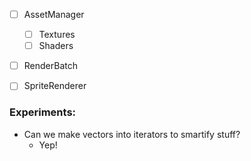 - [ ] AssetManager
  - [ ] Textures
  - [ ] Shaders
- [ ] RenderBatch
- [ ] SpriteRenderer


### Experiments:
- Can we make vectors into iterators to smartify stuff?
  - Yep!